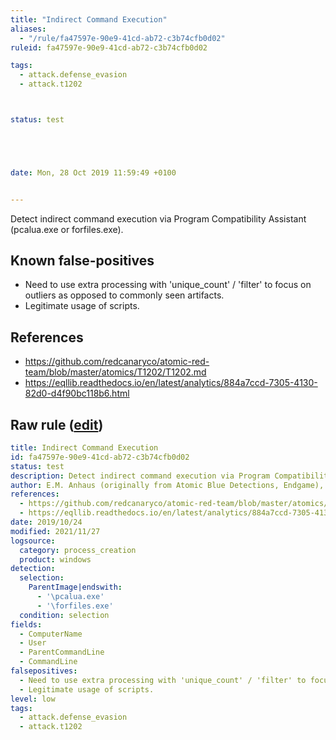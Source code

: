 ```yaml
---
title: "Indirect Command Execution"
aliases:
  - "/rule/fa47597e-90e9-41cd-ab72-c3b74cfb0d02"
ruleid: fa47597e-90e9-41cd-ab72-c3b74cfb0d02

tags:
  - attack.defense_evasion
  - attack.t1202



status: test





date: Mon, 28 Oct 2019 11:59:49 +0100


---
```


Detect indirect command execution via Program Compatibility Assistant (pcalua.exe or forfiles.exe).

<!--more-->


## Known false-positives

* Need to use extra processing with 'unique_count' / 'filter' to focus on outliers as opposed to commonly seen artifacts.
* Legitimate usage of scripts.



## References

* https://github.com/redcanaryco/atomic-red-team/blob/master/atomics/T1202/T1202.md
* https://eqllib.readthedocs.io/en/latest/analytics/884a7ccd-7305-4130-82d0-d4f90bc118b6.html


## Raw rule ([edit](https://github.com/SigmaHQ/sigma/edit/master/rules/windows/process_creation/proc_creation_win_indirect_cmd.yml))
```yaml
title: Indirect Command Execution
id: fa47597e-90e9-41cd-ab72-c3b74cfb0d02
status: test
description: Detect indirect command execution via Program Compatibility Assistant (pcalua.exe or forfiles.exe).
author: E.M. Anhaus (originally from Atomic Blue Detections, Endgame), oscd.community
references:
  - https://github.com/redcanaryco/atomic-red-team/blob/master/atomics/T1202/T1202.md
  - https://eqllib.readthedocs.io/en/latest/analytics/884a7ccd-7305-4130-82d0-d4f90bc118b6.html
date: 2019/10/24
modified: 2021/11/27
logsource:
  category: process_creation
  product: windows
detection:
  selection:
    ParentImage|endswith:
      - '\pcalua.exe'
      - '\forfiles.exe'
  condition: selection
fields:
  - ComputerName
  - User
  - ParentCommandLine
  - CommandLine
falsepositives:
  - Need to use extra processing with 'unique_count' / 'filter' to focus on outliers as opposed to commonly seen artifacts.
  - Legitimate usage of scripts.
level: low
tags:
  - attack.defense_evasion
  - attack.t1202

```
